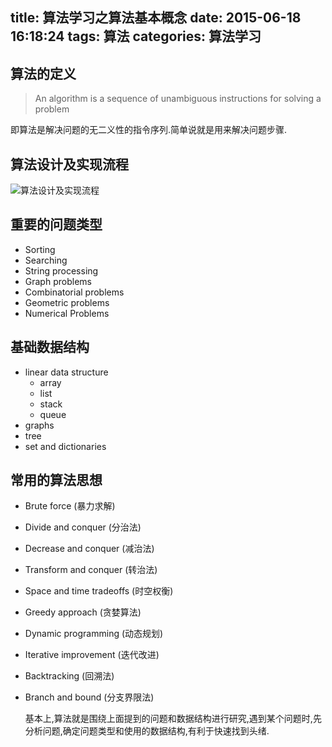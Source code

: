 title: 算法学习之算法基本概念
date: 2015-06-18 16:18:24
tags: 算法 
categories: 算法学习
---

## 算法的定义

> An algorithm is a sequence of unambiguous instructions for solving a problem

即算法是解决问题的无二义性的指令序列.简单说就是用来解决问题步骤.
## 算法设计及实现流程

![算法设计及实现流程](http://img.blog.csdn.net/20150615181318512)

## 重要的问题类型

- Sorting
- Searching
- String processing
- Graph problems
- Combinatorial problems
- Geometric problems
- Numerical Problems

## 基础数据结构

- linear data structure
    - array
    - list
    - stack
    - queue
- graphs
- tree
- set and dictionaries

## 常用的算法思想

- Brute force (暴力求解)
- Divide and conquer (分治法)
- Decrease and conquer (减治法)
- Transform and conquer (转治法)
- Space and time tradeoffs (时空权衡)
- Greedy approach (贪婪算法)
- Dynamic programming (动态规划)
- Iterative improvement (迭代改进)
- Backtracking (回溯法)
- Branch and bound (分支界限法)

    基本上,算法就是围绕上面提到的问题和数据结构进行研究,遇到某个问题时,先分析问题,确定问题类型和使用的数据结构,有利于快速找到头绪.
